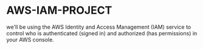 # AWS-IAM-PROJECT
we'll be using the AWS Identity and Access Management (IAM) service to control who is authenticated (signed in) and authorized (has permissions) in your AWS console.
